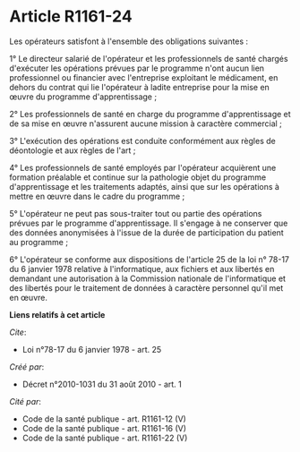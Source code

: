 # Article R1161-24

Les opérateurs satisfont à l'ensemble des obligations suivantes : 

1° Le directeur salarié de l'opérateur et les professionnels de santé chargés d'exécuter les opérations prévues par le
programme n'ont aucun lien professionnel ou financier avec l'entreprise exploitant le médicament, en dehors du contrat qui
lie l'opérateur à ladite entreprise pour la mise en œuvre du programme d'apprentissage ; 

2° Les professionnels de santé en charge du programme d'apprentissage et de sa mise en œuvre n'assurent aucune mission à
caractère commercial ; 

3° L'exécution des opérations est conduite conformément aux règles de déontologie et aux règles de l'art ; 

4° Les professionnels de santé employés par l'opérateur acquièrent une formation préalable et continue sur la pathologie
objet du programme d'apprentissage et les traitements adaptés, ainsi que sur les opérations à mettre en œuvre dans le cadre
du programme ; 

5° L'opérateur ne peut pas sous-traiter tout ou partie des opérations prévues par le programme d'apprentissage. Il s'engage à
ne conserver que des données anonymisées à l'issue de la durée de participation du patient au programme ; 

6° L'opérateur se conforme aux dispositions de l'article 25 de la loi n° 78-17 du 6 janvier 1978 relative à l'informatique,
aux fichiers et aux libertés en demandant une autorisation à la Commission nationale de l'informatique et des libertés pour
le traitement de données à caractère personnel qu'il met en œuvre.

**Liens relatifs à cet article**

_Cite_:

  - Loi n°78-17 du 6 janvier 1978 - art. 25

_Créé par_:

  - Décret n°2010-1031 du 31 août 2010 - art. 1

_Cité par_:

  - Code de la santé publique - art. R1161-12 (V)
  - Code de la santé publique - art. R1161-16 (V)
  - Code de la santé publique - art. R1161-22 (V)

